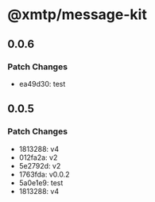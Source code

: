 # @xmtp/message-kit

## 0.0.6

### Patch Changes

- ea49d30: test

## 0.0.5

### Patch Changes

- 1813288: v4
- 012fa2a: v2
- 5e2792d: v2
- 1763fda: v0.0.2
- 5a0e1e9: test
- 1813288: v4
